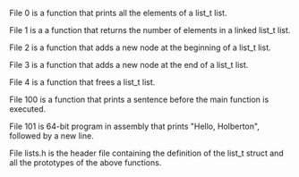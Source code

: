 File 0 is a function that prints all the elements of a list_t list.

File 1 is a a function that returns the number of elements in a linked list_t list.

File 2 is a function that adds a new node at the beginning of a list_t list.

File 3 is a function that adds a new node at the end of a list_t list.

File 4 is a function that frees a list_t list.

File 100 is a function that prints a sentence before the main function is executed.

File 101 is 64-bit program in assembly that prints "Hello, Holberton", followed by a new line.

File lists.h is the header file containing the definition of the list_t struct and all the prototypes of the above functions.
